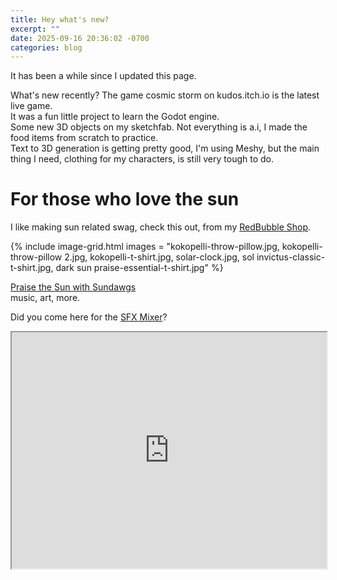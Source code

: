 ```yaml
---
title: Hey what's new?
excerpt: ""
date: 2025-09-16 20:36:02 -0700
categories: blog
---
```

It has been a while since I updated this page.  
  
What's new recently? The game cosmic storm on kudos.itch.io is the latest live game.  
It was a fun little project to learn the Godot engine.  
Some new 3D objects on my sketchfab. Not everything is a.i, I made the food items from scratch to practice.  
Text to 3D generation is getting pretty good, I'm using Meshy, but the main thing I need, clothing for my characters, is still very tough to do.


# For those who love the sun
I like making sun related swag, check this out, from my [RedBubble Shop](https://www.redbubble.com/people/NickoGibson/shop).

{% include image-grid.html images =
  "kokopelli-throw-pillow.jpg,
  kokopelli-throw-pillow 2.jpg,
  kokopelli-t-shirt.jpg,
  solar-clock.jpg,
  sol invictus-classic-t-shirt.jpg,
  dark sun praise-essential-t-shirt.jpg"
%}

<a href="https://linktr.ee/sundawgs">Praise the Sun with Sundawgs</a>  
music, art, more.

Did you come here for the [SFX Mixer](https://nickogibson.github.io/SFX-Mixer/)?
<div
	class="MixerContainer"
	style="width: 100%; aspect-ratio: 4 / 3;">
	<iframe height="100%"  width="100%" src="https://nickogibson.github.io/SFX-Mixer/" title="SFX Mixer"></iframe>
</div>